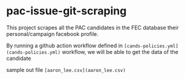 # pac-issue-git-scraping
This project scrapes all the PAC candidates in the FEC database their personal/campaign facebook profile. 


By running a github action workflow defined in `[cands-policies.yml](cands-policies.yml)` workflow, we will be able to get the data of the candidate


sample out file `[aaron_lee.csv](aaron_lee.csv)`
